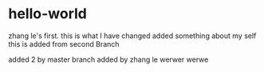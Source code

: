 # hello-world
zhang le's first.
this is what I have  changed 
added something about my self
this is added from second Branch

added 2 by master branch
added by zhang le
werwer
werwe
